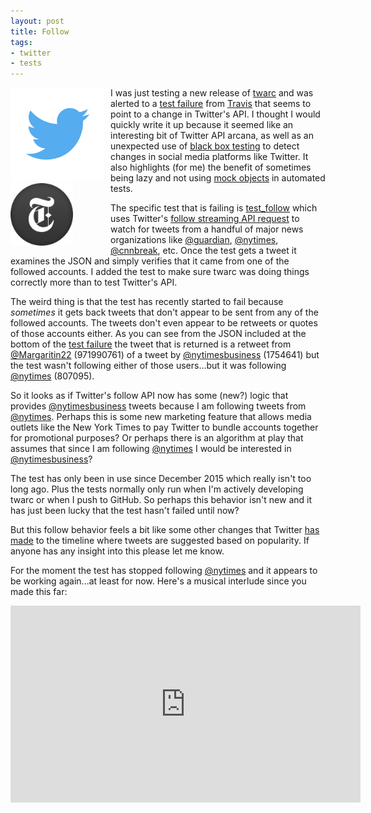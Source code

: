 ```yaml
---
layout: post
title: Follow
tags:
- twitter
- tests
---
```


<div class="text-center" style="float: left; margin-right: 10px;">
<a href="https://twitter.com/twitter"><img width=150 class="img-responsive" src="/images/twitter.png"></a>
<br>
<a href="https://twitter.com/nytimes"><img width=100 class="img-responsive center-block" src="/images/nytimes.png"></a>
</div>

I was just testing a new release of [twarc] and was alerted to a [test failure]
from [Travis] that seems to point to a change in Twitter's API. I thought I
would quickly write it up because it seemed like an interesting bit of Twitter
API arcana, as well as an unexpected use of [black box testing] to detect
changes in social media platforms like Twitter. It also highlights (for me) the
benefit of sometimes being lazy and not using [mock objects] in automated tests. 

The specific test that is failing is [test_follow] which uses Twitter's [follow
streaming API request] to watch for tweets from a handful of major news
organizations like [\@guardian], [\@nytimes], [\@cnnbreak], etc. Once the test
gets a tweet it examines the JSON and simply verifies that it came from one of
the followed accounts. I added the test to make sure twarc was doing things 
correctly more than to test Twitter's API.

The weird thing is that the test has recently started to fail because
*sometimes* it gets back tweets that don't appear to be sent from any of the
followed accounts. The tweets don't even appear to be retweets or quotes of
those accounts either. As you can see from the JSON included at the bottom of
the [test failure] the tweet that is returned is a retweet from [\@Margaritin22]
(971990761) of a tweet by [\@nytimesbusiness] (1754641) but the test wasn't
following either of those users...but it was following [\@nytimes] (807095).

So it looks as if Twitter's follow API now has some (new?) logic that provides
[\@nytimesbusiness] tweets because I am following tweets from [\@nytimes].
Perhaps this is some new marketing feature that allows media outlets like the
New York Times to pay Twitter to bundle accounts together for promotional 
purposes? Or perhaps there is an algorithm at play that assumes that since I am
following [\@nytimes] I would be interested in [\@nytimesbusiness]?

The test has only been in use since December 2015 which really isn't too long
ago. Plus the tests normally only run when I'm actively developing twarc or when
I push to GitHub. So perhaps this behavior isn't new and it has just been
lucky that the test hasn't failed until now?

But this follow behavior feels a bit like some other changes that Twitter [has
made] to the timeline where tweets are suggested based on popularity. If anyone
has any insight into this please let me know. 

For the moment the test has stopped following [\@nytimes] and it appears to
be working again...at least for now. Here's a musical interlude since
you made this far:

<iframe width="560" height="315" src="https://www.youtube.com/embed/d9n7DMqbwgU"
frameborder="0" allowfullscreen></iframe>

[twarc]: https://github.com/edsu/twarc
[test failure]: https://travis-ci.org/edsu/twarc/jobs/120267919
[Travis]: https://travis-ci.org/
[test_follow]: https://github.com/edsu/twarc/blob/234f42f131ca5c2ffb44d45bb487aee31fbaf60d/test_twarc.py#L101-L139
[follow streaming API request]: https://dev.twitter.com/streaming/overview/request-parameters#follow
[\@nytimesbusiness]: https://twitter.com/nytimesbusiness
[\@guardian]: https://twitter.com/guardian
[\@nytimes]: https://twitter.com/nytimes
[\@cnnbreak]: https://twitter.com/cnnbreak
[mock objects]: https://en.wikipedia.org/wiki/Mock_object
[has made]: https://blog.twitter.com/2016/never-miss-important-tweets-from-people-you-follow
[black box testing]: https://en.wikipedia.org/wiki/Black-box_testing
[\@Margaritin22]: https://twitter.com/Margaritin22
